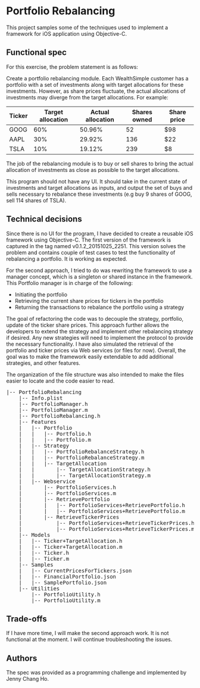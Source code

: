 Portfolio Rebalancing
==========

This project samples some of the techniques used to implement a framework for iOS application using Objective-C.

Functional spec
------------------------------

For this exercise, the problem statement is as follows:

Create a portfolio rebalancing module. Each WealthSimple customer has a portfolio with a set of investments along with target allocations for these investments. However, as share prices fluctuate, the actual allocations of investments may diverge from the target allocations. For example:

<table><thead>
<tr>
<th>Ticker</th>
<th>Target allocation</th>
<th>Actual allocation</th>
<th>Shares owned</th>
<th>Share price</th>
</tr>
</thead><tbody>
<tr>
<td>GOOG</td>
<td>60%</td>
<td>50.96%</td>
<td>52</td>
<td>$98</td>
</tr>
<tr>
<td>AAPL</td>
<td>30%</td>
<td>29.92%</td>
<td>136</td>
<td>$22</td>
</tr>
<tr>
<td>TSLA</td>
<td>10%</td>
<td>19.12%</td>
<td>239</td>
<td>$8</td>
</tr>
</tbody></table>

The job of the rebalancing module is to buy or sell shares to bring the actual allocation of investments as close as possible to the target allocations.

This program should not have any UI. It should take in the current state of investments and target allocations as inputs, and output the set of buys and sells necessary to rebalance these investments (e.g buy 9 shares of GOOG, sell 114 shares of TSLA).

Technical decisions
------------------------------
Since there is no UI for the program, I have decided to create a reusable iOS framework using Objective-C.  The first version of the framework is captured in the tag named v0.1.2_20151025\_2251.  This version solves the problem and contains couple of test cases to test the functionality of rebalancing a portfolio.  It is working as expected.

For the second approach, I tried to do was rewriting the framework to use a manager concept, which is a singleton or shared instance in the framework. This Portfolio manager is in charge of the following:
- Initiating the portfolio
- Retrieving the current share prices for tickers in the portfolio
- Returning the transactions to rebalance the portfolio using a strategy

The goal of refactoring the code was to decouple the strategy, portfolio, update of the ticker share prices.  This approach further allows the developers to extend the strategy and implement other rebalancing strategy if desired.  Any new strategies will need to implement the protocol to provide the necessary functionality.  I have also simulated the retrieval of the portfolio and ticker prices via Web services (or files for now).  Overall, the goal was to make the framework easily extendable to add additional strategies, and other features.

The organization of the file structure was also intended to make the files easier to locate and the code easier to read.

<pre>
|-- PortfolioRebalancing
    |-- Info.plist
    |-- PortfolioManager.h
    |-- PortfolioManager.m
    |-- PortfolioRebalancing.h
    |-- Features
    |   |-- Portfolio
    |   |   |-- Portfolio.h
    |   |   |-- Portfolio.m
    |   |-- Strategy
    |   |   |-- PortfolioRebalanceStrategy.h
    |   |   |-- PortfolioRebalanceStrategy.m
    |   |   |-- TargetAllocation
    |   |       |-- TargetAllocationStrategy.h
    |   |       |-- TargetAllocationStrategy.m
    |   |-- Webservice
    |       |-- PortfolioServices.h
    |       |-- PortfolioServices.m
    |       |-- RetrievePortfolio
    |       |   |-- PortfolioServices+RetrievePortfolio.h
    |       |   |-- PortfolioServices+RetrievePortfolio.m
    |       |-- RetrieveTickerPrices
    |           |-- PortfolioServices+RetrieveTickerPrices.h
    |           |-- PortfolioServices+RetrieveTickerPrices.m
    |-- Models
    |   |-- Ticker+TargetAllocation.h
    |   |-- Ticker+TargetAllocation.m
    |   |-- Ticker.h
    |   |-- Ticker.m
    |-- Samples
    |   |-- CurrentPricesForTickers.json
    |   |-- FinancialPortfolio.json
    |   |-- SamplePortfolio.json
    |-- Utilities
        |-- PortfolioUtility.h
        |-- PortfolioUtility.m
</pre>

Trade-offs
------------------------------
If I have more time, I will make the second approach work.  It is not functional at the moment.  I will continue troubleshooting the issues.


Authors
-------

The spec was provided as a programming challenge and implemented by Jenny Chang Ho.
